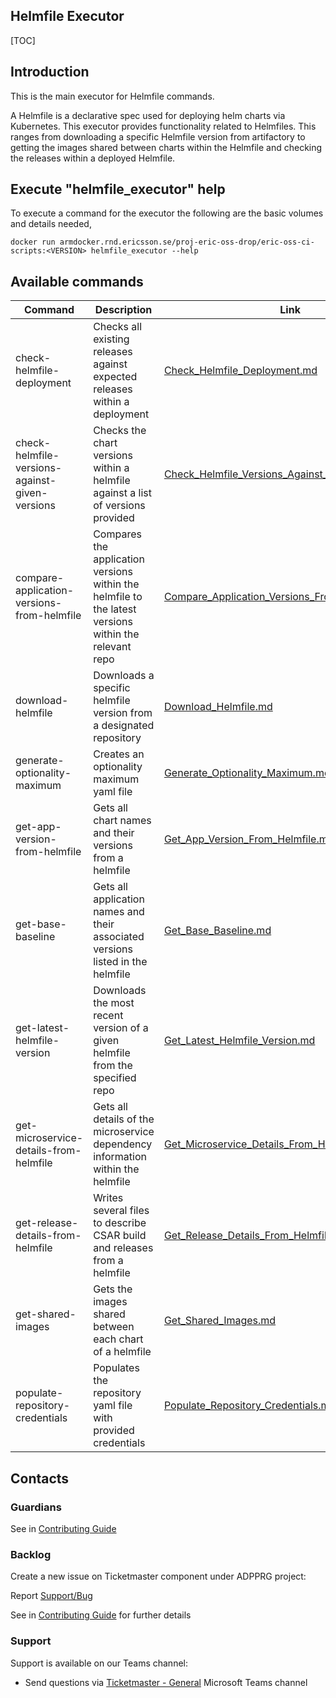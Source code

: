 ## Helmfile Executor

[TOC]

## Introduction
This is the main executor for Helmfile commands.

A Helmfile is a declarative spec used for deploying helm charts via Kubernetes. This executor provides functionality
related to Helmfiles. This ranges from downloading a specific Helmfile version from artifactory to getting the images
shared between charts within the Helmfile and checking the releases within a deployed Helmfile.

## Execute "helmfile_executor" help
To execute a command for the executor the following are the basic volumes and details needed,
```
docker run armdocker.rnd.ericsson.se/proj-eric-oss-drop/eric-oss-ci-scripts:<VERSION> helmfile_executor --help
```

## Available commands
| Command                                        | Description                                                                                           | Link                                                                                                   |
|------------------------------------------------|-------------------------------------------------------------------------------------------------------|--------------------------------------------------------------------------------------------------------|
| check-helmfile-deployment                      | Checks all existing releases against expected releases within a deployment                            | [Check_Helmfile_Deployment.md](Check_Helmfile_Deployment.md)                                           |
| check-helmfile-versions-against-given-versions | Checks the chart versions within a helmfile against a list of versions provided                       | [Check_Helmfile_Versions_Against_Given_Versions.md](Check_Helmfile_Versions_Against_Given_Versions.md) |
| compare-application-versions-from-helmfile     | Compares the application versions within the helmfile to the latest versions within the relevant repo | [Compare_Application_Versions_From_Helmfile.md](Compare_Application_Versions_From_Helmfile.md)         |
| download-helmfile                              | Downloads a specific helmfile version from a designated repository                                    | [Download_Helmfile.md](Download_Helmfile.md)                                                           |
| generate-optionality-maximum                   | Creates an optionality maximum yaml file                                                              | [Generate_Optionality_Maximum.md](Generate_Optionality_Maximum.md)                                     |
| get-app-version-from-helmfile                  | Gets all chart names and their versions from a helmfile                                               | [Get_App_Version_From_Helmfile.md](Get_App_Version_From_Helmfile.md)                                   |
| get-base-baseline                              | Gets all application names and their associated versions listed in the helmfile                       | [Get_Base_Baseline.md](Get_Base_Baseline.md)                                                           |
| get-latest-helmfile-version                    | Downloads the most recent version of a given helmfile from the specified repo                         | [Get_Latest_Helmfile_Version.md](Get_Latest_Helmfile_Version.md)                                       |
| get-microservice-details-from-helmfile         | Gets all details of the microservice dependency information within the helmfile                       | [Get_Microservice_Details_From_Helmfile.md](Get_Microservice_Details_From_Helmfile.md)                 |
| get-release-details-from-helmfile              | Writes several files to describe CSAR build and releases from a helmfile                              | [Get_Release_Details_From_Helmfile.md](Get_Release_Details_From_Helmfile.md)                           |
| get-shared-images                              | Gets the images shared between each chart of a helmfile                                               | [Get_Shared_Images.md](Get_Shared_Images.md)                                                           |
| populate-repository-credentials                | Populates the repository yaml file with provided credentials                                          | [Populate_Repository_Credentials.md](Populate_Repository_Credentials.md)                               |

## Contacts

### Guardians

See in [Contributing Guide](../Contribution_Guide.md)

### Backlog

Create a new issue on Ticketmaster component under ADPPRG project:

Report [Support/Bug](https://jira-oss.seli.wh.rnd.internal.ericsson.com/browse/IDUN-4091)

See in [Contributing Guide](../Contribution_Guide.md) for further details

### Support

Support is available on our Teams channel:

- Send questions via
  [Ticketmaster - General](https://teams.microsoft.com/l/channel/19%3a9f5ed758e3a6405daffee42e0284268b%40thread.skype/General?groupId=1483901a-b5c4-445a-b707-aa7a5d0c1b4c&tenantId=92e84ceb-fbfd-47ab-be52-080c6b87953f)
  Microsoft Teams channel
